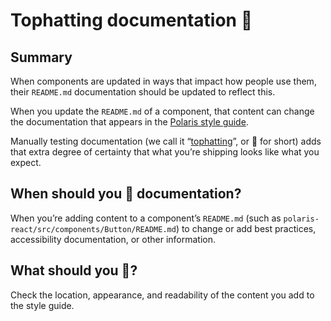# Tophatting documentation 🎩

## Summary

When components are updated in ways that impact how people use them, their `README.md` documentation should be updated to reflect this.

When you update the `README.md` of a component, that content can change the documentation that appears in the [Polaris style guide](https://polaris.shopify.com/).

Manually testing documentation (we call it “[tophatting](https://github.com/Shopify/polaris/blob/main/documentation/Tophatting.md#history-of-the-phrase)”, or 🎩 for short) adds that extra degree of certainty that what you’re shipping looks like what you expect.

## When should you 🎩 documentation?

When you’re adding content to a component’s `README.md` (such as `polaris-react/src/components/Button/README.md`) to change or add best practices, accessibility documentation, or other information.

## What should you 🎩?

Check the location, appearance, and readability of the content you add to the style guide.

<!-- To be replaced by monorepo method soon

## How to 🎩 documentation

1. Check out the `main` branch from [`polaris-styleguide`](https://github.com/Shopify/polaris-styleguide)
1. In a separate tab if preferred, check out the updated `polaris-react` branch
1. In the `polaris-react` directory, run `yarn run build-consumer polaris-styleguide`
1. In the `polaris-styleguide` directory, run `dev up && dev server`
1. View documentation changes in the browser

-->
